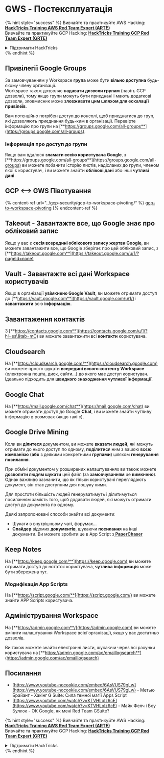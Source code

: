 # GWS - Постексплуатація

{% hint style="success" %}
Вивчайте та практикуйте AWS Hacking:<img src="../../.gitbook/assets/image (1) (1) (1).png" alt="" data-size="line">[**HackTricks Training AWS Red Team Expert (ARTE)**](https://training.hacktricks.xyz/courses/arte)<img src="../../.gitbook/assets/image (1) (1) (1).png" alt="" data-size="line">\
Вивчайте та практикуйте GCP Hacking: <img src="../../.gitbook/assets/image (2).png" alt="" data-size="line">[**HackTricks Training GCP Red Team Expert (GRTE)**<img src="../../.gitbook/assets/image (2).png" alt="" data-size="line">](https://training.hacktricks.xyz/courses/grte)

<details>

<summary>Підтримати HackTricks</summary>

* Перевірте [**плани підписки**](https://github.com/sponsors/carlospolop)!
* **Приєднуйтесь до** 💬 [**групи Discord**](https://discord.gg/hRep4RUj7f) або [**групи Telegram**](https://t.me/peass) або **слідкуйте** за нами в **Twitter** 🐦 [**@hacktricks\_live**](https://twitter.com/hacktricks_live)**.**
* **Діліться хакерськими трюками, надсилаючи PR до** [**HackTricks**](https://github.com/carlospolop/hacktricks) та [**HackTricks Cloud**](https://github.com/carlospolop/hacktricks-cloud) репозиторіїв на GitHub.

</details>
{% endhint %}

## Привілегії Google Groups

За замовчуванням у Workspace **група** може бути **вільно доступна** будь-якому члену організації.\
Workspace також дозволяє **надавати дозволи групам** (навіть GCP дозволи), тому якщо групи можуть бути приєднані і мають додаткові дозволи, зловмисник може **зловживати цим шляхом для ескалації привілеїв**.

Вам потенційно потрібен доступ до консолі, щоб приєднатися до груп, які дозволяють приєднання будь-ким в організації. Перевірте інформацію про групи на [**https://groups.google.com/all-groups**](https://groups.google.com/all-groups).

### Інформація про доступ до групи

Якщо вам вдалося **зламати сесію користувача Google**, з [**https://groups.google.com/all-groups**](https://groups.google.com/all-groups) ви можете побачити історію листів, надісланих до групи, членом якої є користувач, і ви можете знайти **облікові дані** або інші **чутливі дані**.

## GCP <--> GWS Півотування

{% content-ref url="../gcp-security/gcp-to-workspace-pivoting/" %}
[gcp-to-workspace-pivoting](../gcp-security/gcp-to-workspace-pivoting/)
{% endcontent-ref %}

## Takeout - Завантажте все, що Google знає про обліковий запис

Якщо у вас є **сесія всередині облікового запису жертви Google**, ви можете завантажити все, що Google зберігає про цей обліковий запис, з [**https://takeout.google.com**](https://takeout.google.com/u/1/?pageId=none)

## Vault - Завантажте всі дані Workspace користувачів

Якщо в організації **увімкнено Google Vault**, ви можете отримати доступ до [**https://vault.google.com**](https://vault.google.com/u/1/) і **завантажити** всю **інформацію**.

## Завантаження контактів

З [**https://contacts.google.com**](https://contacts.google.com/u/1/?hl=es\&tab=mC) ви можете завантажити всі **контакти** користувача.

## Cloudsearch

На [**https://cloudsearch.google.com/**](https://cloudsearch.google.com) ви можете просто шукати **всередині всього контенту Workspace** (електронна пошта, диск, сайти...) до якого має доступ користувач. Ідеально підходить для **швидкого знаходження чутливої інформації**.

## Google Chat

На [**https://mail.google.com/chat**](https://mail.google.com/chat) ви можете отримати доступ до Google **Chat**, і ви можете знайти чутливу інформацію в розмовах (якщо такі є).

## Google Drive Mining

Коли ви **ділитеся** документом, ви можете **вказати** **людей**, які можуть отримати до нього доступ по одному, **поділитися** ним з вашою **всєю компанією** (**або** з деякими конкретними **групами**) шляхом **генерування посилання**.

При обміні документом у розширених налаштуваннях ви також можете **дозволити людям шукати** цей файл (за **замовчуванням** це **вимкнено**). Однак важливо зазначити, що як тільки користувачі переглядають документ, він стає доступним для пошуку ними.

Для простоти більшість людей генеруватимуть і ділитимуться посиланням замість того, щоб додавати людей, які можуть отримати доступ до документа по одному.

Деякі запропоновані способи знайти всі документи:

* Шукати в внутрішньому чаті, форумах...
* **Спайдер** відомих **документів**, шукаючи **посилання** на інші документи. Ви можете зробити це в App Script з[ **PaperChaser**](https://github.com/mandatoryprogrammer/PaperChaser)

## **Keep Notes**

На [**https://keep.google.com/**](https://keep.google.com) ви можете отримати доступ до нотаток користувача, **чутлива** **інформація** може бути збережена тут.

### Модифікація App Scripts

На [**https://script.google.com/**](https://script.google.com/) ви можете знайти APP Scripts користувача.

## **Адміністрування Workspace**

На [**https://admin.google.com**/](https://admin.google.com) ви можете змінити налаштування Workspace всієї організації, якщо у вас достатньо дозволів.

Ви також можете знайти електронні листи, шукаючи через всі рахунки користувача на [**https://admin.google.com/ac/emaillogsearch**](https://admin.google.com/ac/emaillogsearch)

## Посилання

* [https://www.youtube-nocookie.com/embed/6AsVUS79gLw](https://www.youtube-nocookie.com/embed/6AsVUS79gLw) - Метью Брайант - Хакінг G Suite: Сила темної магії Apps Script
* [https://www.youtube.com/watch?v=KTVHLolz6cE](https://www.youtube.com/watch?v=KTVHLolz6cE) - Майк Фелч і Боу Буллок - ОК Google, як мені Red Team GSuite?

{% hint style="success" %}
Вивчайте та практикуйте AWS Hacking:<img src="../../.gitbook/assets/image (1) (1) (1).png" alt="" data-size="line">[**HackTricks Training AWS Red Team Expert (ARTE)**](https://training.hacktricks.xyz/courses/arte)<img src="../../.gitbook/assets/image (1) (1) (1).png" alt="" data-size="line">\
Вивчайте та практикуйте GCP Hacking: <img src="../../.gitbook/assets/image (2).png" alt="" data-size="line">[**HackTricks Training GCP Red Team Expert (GRTE)**<img src="../../.gitbook/assets/image (2).png" alt="" data-size="line">](https://training.hacktricks.xyz/courses/grte)

<details>

<summary>Підтримати HackTricks</summary>

* Перевірте [**плани підписки**](https://github.com/sponsors/carlospolop)!
* **Приєднуйтесь до** 💬 [**групи Discord**](https://discord.gg/hRep4RUj7f) або [**групи Telegram**](https://t.me/peass) або **слідкуйте** за нами в **Twitter** 🐦 [**@hacktricks\_live**](https://twitter.com/hacktricks_live)**.**
* **Діліться хакерськими трюками, надсилаючи PR до** [**HackTricks**](https://github.com/carlospolop/hacktricks) та [**HackTricks Cloud**](https://github.com/carlospolop/hacktricks-cloud) репозиторіїв на GitHub.

</details>
{% endhint %}
